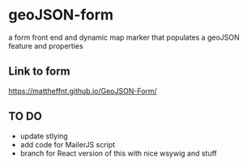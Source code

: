 # geoJSON-form
a form front end and dynamic map marker that populates a geoJSON feature and properties

## Link to form

https://mattheffnt.github.io/GeoJSON-Form/

## TO DO

- update stlying
- add code for MailerJS script
- branch for React version of this with nice wsywig and stuff